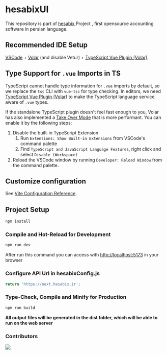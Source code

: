 # hesabixUI

This repository is part of [hesabix ](https://hesabix.ir)Project , first opensource accounting software in persian language.

## Recommended IDE Setup

[VSCode](https://code.visualstudio.com/) + [Volar](https://marketplace.visualstudio.com/items?itemName=Vue.volar) (and disable Vetur) + [TypeScript Vue Plugin (Volar)](https://marketplace.visualstudio.com/items?itemName=Vue.vscode-typescript-vue-plugin).

## Type Support for `.vue` Imports in TS

TypeScript cannot handle type information for `.vue` imports by default, so we replace the `tsc` CLI with `vue-tsc` for type checking. In editors, we need [TypeScript Vue Plugin (Volar)](https://marketplace.visualstudio.com/items?itemName=Vue.vscode-typescript-vue-plugin) to make the TypeScript language service aware of `.vue` types.

If the standalone TypeScript plugin doesn't feel fast enough to you, Volar has also implemented a [Take Over Mode](https://github.com/johnsoncodehk/volar/discussions/471#discussioncomment-1361669) that is more performant. You can enable it by the following steps:

1. Disable the built-in TypeScript Extension
   1) Run `Extensions: Show Built-in Extensions` from VSCode's command palette
   2) Find `TypeScript and JavaScript Language Features`, right click and select `Disable (Workspace)`
2. Reload the VSCode window by running `Developer: Reload Window` from the command palette.

## Customize configuration

See [Vite Configuration Reference](https://vitejs.dev/config/).

## Project Setup

```sh
npm install
```

### Compile and Hot-Reload for Development

```sh
npm run dev
```

After run this command you can access with [http://localhost:5173](http://localhost:5173) in your browser

### Configure API Url in hesabixConfig.js

```js
return 'https://next.hesabix.ir';
```

### Type-Check, Compile and Minify for Production

```sh
npm run build
```

**All output files will be generated in the dist folder, which will be able to run on the web server**

### Contributors
<a href="https://github.com/OWNER/REPO/graphs/contributors">
  <img src="https://contrib.rocks/image?repo=OWNER/REPO" />
</a>


